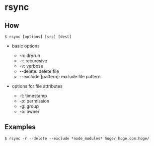 # rsync


## How

```
$ rsync [options] [src] [dest]
```

* basic options
  * -n: dryrun
  * -r: recuresive
  * -v: verbose
  * --delete: delete file
  * --exclude [pattern]: exclude file pattern

* options for file attributes
  * -t: timestamp
  * -p: permission
  * -g: group
  * -o: owner


## Examples

```
$ rsync -r --delete --exclude *node_modules* hoge/ hoge.com:hoge/
```
